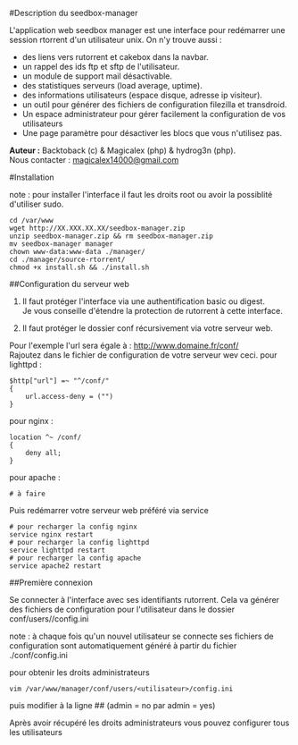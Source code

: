 #Description du seedbox-manager

L'application web seedbox manager est une interface pour redémarrer une session rtorrent d'un utilisateur unix.
On n'y trouve aussi :

 * des liens vers rutorrent et cakebox dans la navbar.
 * un rappel des ids ftp et sftp de l'utilisateur.
 * un module de support mail désactivable.
 * des statistiques serveurs (load average, uptime).
 * des informations utilisateurs (espace disque, adresse ip visiteur).
 * un outil pour générer des fichiers de configuration filezilla et transdroid.
 * Un espace administrateur pour gérer facilement la configuration de vos utilisateurs
 * Une page paramètre pour désactiver les blocs que vous n'utilisez pas.

**Auteur :** Backtoback (c) & Magicalex (php) & hydrog3n (php).<br>
Nous contacter : <magicalex14000@gmail.com>

#Installation

note : pour installer l'interface il faut les droits root ou avoir la possiblité d'utiliser sudo.

```
cd /var/www
wget http://XX.XXX.XX.XX/seedbox-manager.zip
unzip seedbox-manager.zip && rm seedbox-manager.zip
mv seedbox-manager manager
chown www-data:www-data ./manager/
cd ./manager/source-rtorrent/
chmod +x install.sh && ./install.sh
```

##Configuration du serveur web

1. Il faut protéger l'interface via une authentification basic ou digest.<br>
Je vous conseille d'étendre la protection de rutorrent à cette interface.

2. Il faut protéger le dossier conf récursivement via votre serveur web.

Pour l'exemple l'url sera égale à : http://www.domaine.fr/conf/<br>
Rajoutez dans le fichier de configuration de votre serveur wev ceci.
pour lighttpd :
```
$http["url"] =~ "^/conf/"
{
	url.access-deny = ("")
}
```
pour nginx :
```
location ^~ /conf/
{
	deny all;
}
```
pour apache :
```
# à faire
```
Puis redémarrer votre serveur web préféré via service
```
# pour recharger la config nginx
service nginx restart
# pour recharger la config lighttpd
service lighttpd restart
# pour recharger la config apache
service apache2 restart
```

##Première connexion

Se connecter à l'interface avec ses identifiants rutorrent.
Cela va générer des fichiers de configuration pour l'utilisateur dans le dossier conf/users/<utilisateur>/config.ini

note : à chaque fois qu'un nouvel utilisateur se connecte ses fichiers de configuration sont automatiquement généré à partir du fichier ./conf/config.ini

pour obtenir les droits administrateurs
```
vim /var/www/manager/conf/users/<utilisateur>/config.ini
```
puis modifier à la ligne ## (admin = no par admin = yes)

Après avoir récupéré les droits administrateurs vous pouvez configurer tous les utilisateurs
